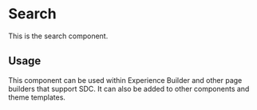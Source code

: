 
# Search

This is the search component.

## Usage

This component can be used within Experience Builder and other page builders
that support SDC. It can also be added to other components and theme templates.
